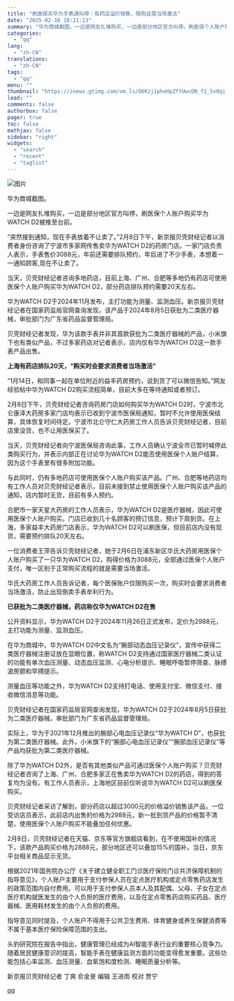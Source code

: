 ```yaml
---
title: "刷医保买华为手表遇叫停：有药店溢价销售，限购且需当场激活"
date: "2025-02-10 10:21:13"
summary: "华为商城截图。一边是网友扎堆购买，一边是部分地区官方叫停，刷医保个人账户购买华为WATCH D2被推..."
categories:
  - "qq"
lang:
  - "zh-CN"
translations:
  - "zh-CN"
tags:
  - "qq"
menu: ""
thumbnail: "https://inews.gtimg.com/om_ls/O6Kzj1pheHpZftUwcDN_f1_5v0qifkr_MjSC2aKpCmzWcAA_640360/0"
lead: ""
comments: false
authorbox: false
pager: true
toc: false
mathjax: false
sidebar: "right"
widgets:
  - "search"
  - "recent"
  - "taglist"
---
```


![图片](https://inews.gtimg.com/om_bt/OQU9lH2fqLWhRxCx5OXQs_KPE2jt5lRo_qLgSbU0F-JmYAA/641)

华为商城截图。  


一边是网友扎堆购买，一边是部分地区官方叫停，刷医保个人账户购买华为WATCH D2被推至台前。

“突然接到通知，现在手表放着不让卖了。”2月8日下午，新京报贝壳财经记者以消费者身份咨询了宁波市多家网传售卖华为WATCH D2的药房门店。一家门店负责人表示，手表售价3088元，年前还需要排队预约，年后进了不少手表，本想着一一通知顾客,现在不让卖了。

当天，贝壳财经记者咨询多地药店，目前上海、广州、合肥等多地仍有药店可使用医保个人账户购买华为WATCH D2，部分药店排队预约需要20天左右。

华为WATCH D2于2024年11月发布，主打功能为测量、监测血压。新京报贝壳财经记者在国家药监局官网查询发现，该产品于2024年8月5日获批为二类医疗器械，审批部门为广东省药品监督管理局。

贝壳财经记者发现，华为该款手表并非其首款获批为二类医疗器械的产品，小米旗下也有类似产品，不过多家药店对记者表示，店内仅有华为WATCH D2这一款手表产品出售。

**上海有药店排队20天，“****购买时会要求消费者当场激活****”**

“1月14日，和同事一起在单位附近的益丰药房预约，说到货了可以微信告知。”网友经验帖中华为WATCH D2购买流程简单，目前大多在等待通知或者预订。

2月8日下午，贝壳财经记者咨询药房门店如何购买华为WATCH D2时，宁波市北仑康泽大药房多家门店均表示已收到宁波市医保局通知，暂时不允许使用医保结算，具体恢复时间待定。宁波市北仑守仁大药房工作人员告诉贝壳财经记者，目前店里没货，也不让用医保买了。

当天，贝壳财经记者向宁波医保局咨询此事，工作人员确认宁波全市已暂时喊停此类购买行为，并表示内部正在讨论华为WATCH D2能否使用医保个人账户结算，因为这个手表里有很多附加功能。

与此同时，仍有多地药店可使用医保个人账户购买该产品。广州、合肥等地药店均有工作人员对贝壳财经记者表示，目前未接到禁止使用医保个人账户购买该产品的通知，店内暂时无货，目前有多人预约。

合肥市一家天星大药房的工作人员表示，华为WATCH D2是医疗器械，因此可使用医保个人账户购买。门店已收到几十名顾客的预订信息，预计下周到货。在上海，多家益丰大药房门店表示，华为WATCH D2可以刷医保，但目前店内没有现货，需要预约排队20天左右。

一位消费者王萍告诉贝壳财经记者，她于2月6日在浦东新区华氏大药房用医保个人账户购买了一只华为WATCH D2，购得价格为3088元，全部通过医保个人账户支付，唯一区别于正常购买流程的就是需要当场激活。

华氏大药房工作人员告诉记者，每个医保账户仅限购买一次，购买时会要求消费者当场激活，防止出现倒卖手表牟利行为。

**已获批为二类医疗器械，药店称仅****华为WATCH D2****在售**

公开资料显示，华为WATCH D2于2024年11月26日正式发布，定价为2988元，主打功能为测量、监测血压。

在华为商城中，华为WATCH D2中文名为“腕部动态血压记录仪”，宣传中获得二类医疗器械注册证放在显眼位置，称WATCH D2支持通过国家医疗器械二类认证的功能有单次血压测量、动态血压监测、心电分析提示、睡眠呼吸暂停筛查、脉搏波房颤和早搏提示。

测量血压等功能之外，华为WATCH D2支持打电话、使用支付宝、微信支付、接收微信消息等功能。

贝壳财经记者在国家药监局官网查询发现，华为WATCH D2于2024年8月5日获批为二类医疗器械，审批部门为广东省药品监督管理局。

实际上，华为于2021年12月推出的腕部心电血压记录仪“华为WATCH D”，也获批为第二类医疗器械。此外，小米旗下的“腕部心电血压记录仪”“腕部血压记录仪”等产品均获批为第二类医疗器械。

除了华为WATCH D2外，是否有其他类似产品可通过医保个人账户购买？贝壳财经记者咨询了上海、广州、合肥多家正在售卖华为WATCH D2的药店，得到的答复均为没有。有工作人员表示，上海地区目前仅听说华为WATCH D2可以刷医保购买。

贝壳财经记者采访了解到，部分药店以超过3000元的价格溢价销售该产品，一位受访店员表示，此前店内出售的价格为2988元，新一批到货产品的价格暂不清楚，使用医保个人账户购买不能叠加任何优惠。

2月8日，贝壳财经记者在天猫、京东等官方旗舰店看到，在不使用国补的情况下，该款产品购买价格为2888元，部分地区还可以叠加15%的国补。当日，京东平台相关商品显示无货。

根据2021年国务院办公厅《关于建立健全职工门诊医疗保险门诊共济保障机制的指导意见》，个人账户主要用于支付参保人员在定点医疗机构或定点零售药店发生的政策范围内自付费用。可以用于支付参保人员本人及其配偶、父母、子女在定点医疗机构就医发生的由个人负担的医疗费用，以及在定点零售药店购买药品、医疗器械、医用耗材发生的由个人负担的费用。

指导意见同时提及，个人账户不得用于公共卫生费用、体育健身或养生保健消费等不属于基本医疗保险保障范围的支出。

头豹研究院在报告中指出，健康管理已经成为AI智能手表行业的重要核心竞争力。随着居民健康意识的提高，智能手表在健康监测方面的功能变得愈发重要。这些功能包括心率监测、血压测量、血氧饱和度检测、睡眠质量分析等。

新京报贝壳财经记者 丁爽 俞金旻 编辑 王进雨 校对 贾宁

[qq](https://new.qq.com/rain/a/20250210A02CDP00)

